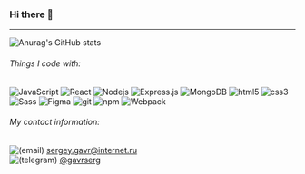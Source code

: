 ### Hi there 👋
---
![Anurag's GitHub stats](https://github-readme-stats.vercel.app/api?username=serggavr&show_icons=true&theme=radical)

###### Things I code with:
<img alt="JavaScript" src="https://img.shields.io/badge/-JavaScript-yellow?logo=javascript" /> <img alt="React" src="https://img.shields.io/badge/-React-45b8d8?style=flat-square&logo=react&logoColor=white" /> <img alt="Nodejs" src="https://img.shields.io/badge/-Nodejs-43853d?style=flat-square&logo=Node.js&logoColor=white" /> <img alt="Express.js" src="https://img.shields.io/badge/-Express.js-green?logo=express" /> <img alt="MongoDB" src="https://img.shields.io/badge/-MongoDB-13aa52?style=flat-square&logo=mongodb&logoColor=white" /> <img alt="html5" src="https://img.shields.io/badge/-HTML5-E34F26?style=flat-square&logo=html5&logoColor=white" /> <img alt="css3" src="https://img.shields.io/badge/-CSS3-blue?logo=css3" /> <img alt="Sass" src="https://img.shields.io/badge/-Sass-CC6699?style=flat-square&logo=sass&logoColor=white" /> <img alt="Figma" src="https://img.shields.io/badge/-Figma-white?logo=figma" /> <img alt="git" src="https://img.shields.io/badge/-Git-F05032?style=flat-square&logo=git&logoColor=white" /> <img alt="npm" src="https://img.shields.io/badge/-NPM-CB3837?style=flat-square&logo=npm&logoColor=white" /> <img alt="Webpack" src="https://img.shields.io/badge/-Webpack-8DD6F9?style=flat-square&logo=webpack&logoColor=white" />



###### My contact information:  
![(email)](https://img.icons8.com/material-outlined/13/000000/email-open.png) [sergey.gavr@internet.ru](mailto:sergey.gavr@internet.ru)  
![(telegram)](https://img.icons8.com/material-rounded/12/000000/telegram-app.png) [@gavrserg](https://t.me/gavrserg)  
<!-- ![(linkedin)](https://img.icons8.com/material-rounded/12/000000/linkedin--v2.png)*Coming soon*   -->
<!-- ![(facebook)](https://img.icons8.com/ios-glyphs/12/000000/facebook-new.png)*Coming soon* -->
<!--
**serggavr/serggavr** is a ✨ _special_ ✨ repository because its `README.md` (this file) appears on your GitHub profile.

Here are some ideas to get you started:

- 🔭 I’m currently working on ...
- 🌱 I’m currently learning ...
- 👯 I’m looking to collaborate on ...
- 🤔 I’m looking for help with ...
- 💬 Ask me about ...
- 📫 How to reach me: ...
- 😄 Pronouns: ...
- ⚡ Fun fact: ...
-->